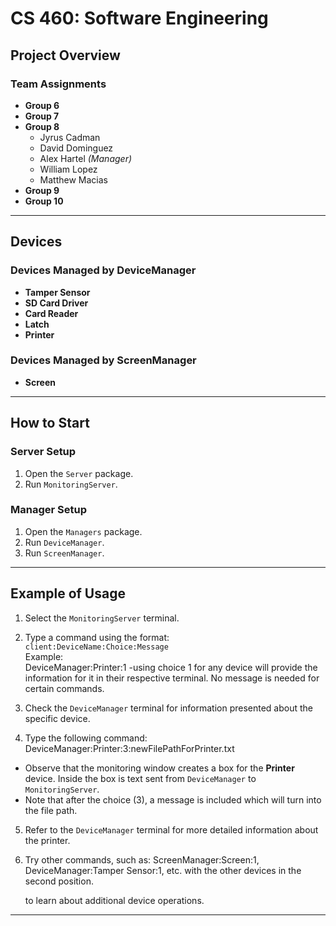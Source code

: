 # CS 460: Software Engineering
## Project Overview

### Team Assignments
- **Group 6**
- **Group 7**
- **Group 8**
    - Jyrus Cadman
    - David Dominguez
    - Alex Hartel *(Manager)*
    - William Lopez
    - Matthew Macias
- **Group 9**
- **Group 10**

---

## Devices

### Devices Managed by **DeviceManager**
- **Tamper Sensor**
- **SD Card Driver**
- **Card Reader**
- **Latch**
- **Printer**

### Devices Managed by **ScreenManager**
- **Screen**

---

## How to Start

### Server Setup
1. Open the `Server` package.
2. Run `MonitoringServer`.

### Manager Setup
1. Open the `Managers` package.
2. Run `DeviceManager`.
3. Run `ScreenManager`.

---

## Example of Usage

1. Select the `MonitoringServer` terminal.

2. Type a command using the format:  
   `client:DeviceName:Choice:Message`  
   Example:  
   DeviceManager:Printer:1 -using choice 1 for any device will provide the information for it in their respective terminal. No message is needed for certain commands.

3. Check the `DeviceManager` terminal for information presented about the specific device.

4. Type the following command:  DeviceManager:Printer:3:newFilePathForPrinter.txt
- Observe that the monitoring window creates a box for the **Printer** device. Inside the box is text sent from `DeviceManager` to `MonitoringServer`.
- Note that after the choice (3), a message is included which will turn into the file path.

5. Refer to the `DeviceManager` terminal for more detailed information about the printer.

6. Try other commands, such as:  ScreenManager:Screen:1, DeviceManager:Tamper Sensor:1, etc. with the other devices in the second position. 

   to learn about additional device operations.

---
